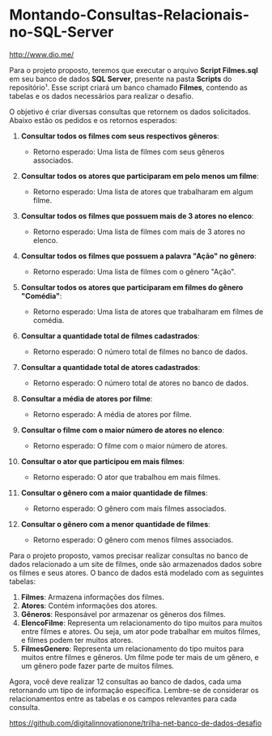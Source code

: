 # Montando-Consultas-Relacionais-no-SQL-Server
http://www.dio.me/

Para o projeto proposto, teremos que executar o arquivo **Script Filmes.sql** em seu banco de dados **SQL Server**, presente na pasta **Scripts** do repositório¹. Esse script criará um banco chamado **Filmes**, contendo as tabelas e os dados necessários para realizar o desafio.

O objetivo é criar diversas consultas que retornem os dados solicitados. Abaixo estão os pedidos e os retornos esperados:

1. **Consultar todos os filmes com seus respectivos gêneros**:
   - Retorno esperado: Uma lista de filmes com seus gêneros associados.

2. **Consultar todos os atores que participaram em pelo menos um filme**:
   - Retorno esperado: Uma lista de atores que trabalharam em algum filme.

3. **Consultar todos os filmes que possuem mais de 3 atores no elenco**:
   - Retorno esperado: Uma lista de filmes com mais de 3 atores no elenco.

4. **Consultar todos os filmes que possuem a palavra "Ação" no gênero**:
   - Retorno esperado: Uma lista de filmes com o gênero "Ação".

5. **Consultar todos os atores que participaram em filmes do gênero "Comédia"**:
   - Retorno esperado: Uma lista de atores que trabalharam em filmes de comédia.

6. **Consultar a quantidade total de filmes cadastrados**:
   - Retorno esperado: O número total de filmes no banco de dados.

7. **Consultar a quantidade total de atores cadastrados**:
   - Retorno esperado: O número total de atores no banco de dados.

8. **Consultar a média de atores por filme**:
   - Retorno esperado: A média de atores por filme.

9. **Consultar o filme com o maior número de atores no elenco**:
   - Retorno esperado: O filme com o maior número de atores.

10. **Consultar o ator que participou em mais filmes**:
    - Retorno esperado: O ator que trabalhou em mais filmes.

11. **Consultar o gênero com a maior quantidade de filmes**:
    - Retorno esperado: O gênero com mais filmes associados.

12. **Consultar o gênero com a menor quantidade de filmes**:
    - Retorno esperado: O gênero com menos filmes associados.

Para o projeto proposto, vamos precisar realizar consultas no banco de dados relacionado a um site de filmes, onde são armazenados dados sobre os filmes e seus atores. O banco de dados está modelado com as seguintes tabelas:

1. **Filmes**: Armazena informações dos filmes.
2. **Atores**: Contém informações dos atores.
3. **Gêneros**: Responsável por armazenar os gêneros dos filmes.
4. **ElencoFilme**: Representa um relacionamento do tipo muitos para muitos entre filmes e atores. Ou seja, um ator pode trabalhar em muitos filmes, e filmes podem ter muitos atores.
5. **FilmesGenero**: Representa um relacionamento do tipo muitos para muitos entre filmes e gêneros. Um filme pode ter mais de um gênero, e um gênero pode fazer parte de muitos filmes.

Agora, você deve realizar 12 consultas ao banco de dados, cada uma retornando um tipo de informação específica. Lembre-se de considerar os relacionamentos entre as tabelas e os campos relevantes para cada consulta.

https://github.com/digitalinnovationone/trilha-net-banco-de-dados-desafio
